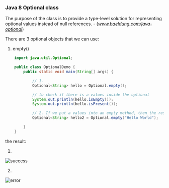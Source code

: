 ### Java 8 Optional class

The purpose of the class is to provide a type-level solution for representing optional values instead of null references. - (_www.baeldung.com/java-optional_)

There are 3 optional objects that we can use:

1. empty()

```java
    import java.util.Optional;

    public class OptionalDemo {
        public static void main(String[] args) {

            // 1.
            Optional<String> hello = Optional.empty();

            // to check if there is a values inside the optional
            System.out.println(hello.isEmpty());
            System.out.println(hello.isPresent());

            // 2. If we put a values into an empty method, then the result will get error
            Optional<String> hello2 = Optional.empty("Hello World");

        }
    }
```

the result:

1.
![success](https://user-images.githubusercontent.com/60772041/83002452-4802a600-a037-11ea-80d7-f4e6ddc6985e.png)

2.
![error](https://user-images.githubusercontent.com/60772041/83002549-636db100-a037-11ea-9fa1-3d9be2c70c9d.png)
